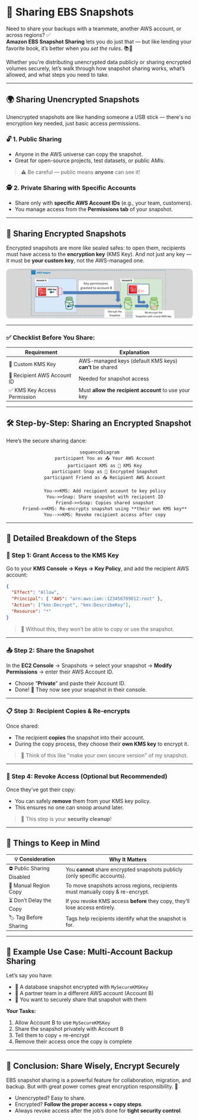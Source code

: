 # 🔄 **Sharing EBS Snapshots**

Need to share your backups with a teammate, another AWS account, or across regions? ✅  
**Amazon EBS Snapshot Sharing** lets you do just that — but like lending your favorite book, it’s better when you _set the rules_. 📚🔐

Whether you're distributing unencrypted data publicly or sharing encrypted volumes securely, let’s walk through how snapshot sharing works, what’s allowed, and what steps you need to take.

---

## 🌍 **Sharing Unencrypted Snapshots**

Unencrypted snapshots are like handing someone a USB stick — there's no encryption key needed, just basic access permissions.

### 🔓 1. **Public Sharing**

- Anyone in the AWS universe can copy the snapshot.
- Great for open-source projects, test datasets, or public AMIs.

> ⚠️ Be careful — public means **anyone** can see it!

### 🕵️ 2. **Private Sharing with Specific Accounts**

- Share only with **specific AWS Account IDs** (e.g., your team, customers).
- You manage access from the **Permissions tab** of your snapshot.

---

## 🔐 **Sharing Encrypted Snapshots**

Encrypted snapshots are more like sealed safes: to open them, recipients must have access to the **encryption key** (KMS Key). And not just any key — it must be **your custom key**, not the AWS-managed one.

<div align="center">
  <img src="images/share-encrypted-ebs-snapshot-with-another-account.png" alt="Encrypted Snapshot Sharing Diagram" style="border-radius: 10px;" />
</div>

---

### ✅ **Checklist Before You Share:**

| Requirement                  | Explanation                                             |
| ---------------------------- | ------------------------------------------------------- |
| 🔑 Custom KMS Key            | AWS-managed keys (default KMS keys) **can’t** be shared |
| 👥 Recipient AWS Account ID  | Needed for snapshot access                              |
| ✅ KMS Key Access Permission | Must **allow the recipient account** to use your key    |

---

## 🛠️ **Step-by-Step: Sharing an Encrypted Snapshot**

Here’s the secure sharing dance:

<div align="center">

```mermaid
sequenceDiagram
    participant You as 📤 Your AWS Account
    participant KMS as 🔐 KMS Key
    participant Snap as 🧊 Encrypted Snapshot
    participant Friend as 📥 Recipient AWS Account

    You->>KMS: Add recipient account to key policy
    You->>Snap: Share snapshot with recipient ID
    Friend->>Snap: Copies shared snapshot
    Friend->>KMS: Re-encrypts snapshot using **their own KMS key**
    You-->>KMS: Revoke recipient access after copy
```

</div>

---

## 🔑 **Detailed Breakdown of the Steps**

### 🔧 Step 1: Grant Access to the KMS Key

Go to your **KMS Console → Keys → Key Policy**, and add the recipient AWS account:

```json
{
  "Effect": "Allow",
  "Principal": { "AWS": "arn:aws:iam::123456789012:root" },
  "Action": ["kms:Decrypt", "kms:DescribeKey"],
  "Resource": "*"
}
```

> 🔐 Without this, they won’t be able to copy or use the snapshot.

---

### 📤 Step 2: Share the Snapshot

In the **EC2 Console** → Snapshots → select your snapshot → **Modify Permissions** → enter their AWS Account ID.

- Choose “**Private**” and paste their Account ID.
- Done! 🎉 They now see your snapshot in their console.

---

### 📋 Step 3: Recipient Copies & Re-encrypts

Once shared:

- The recipient **copies** the snapshot into their account.
- During the copy process, they choose their **own KMS key** to encrypt it.

> 🔁 Think of this like "make your own secure version" of my snapshot.

---

### 🚪 Step 4: Revoke Access (Optional but Recommended)

Once they’ve got their copy:

- You can safely **remove** them from your KMS key policy.
- This ensures no one can snoop around later.

> 🧼 This step is your **security cleanup**!

---

## 🧠 **Things to Keep in Mind**

| 💡 Consideration           | Why It Matters                                                                |
| -------------------------- | ----------------------------------------------------------------------------- |
| ⛔ Public Sharing Disabled | You **cannot** share encrypted snapshots publicly (only specific accounts).   |
| 🔁 Manual Region Copy      | To move snapshots across regions, recipients must manually copy & re-encrypt. |
| ⏳ Don’t Delay the Copy    | If you revoke KMS access **before** they copy, they’ll lose access entirely.  |
| 🏷️ Tag Before Sharing      | Tags help recipients identify what the snapshot is for.                       |

---

## 🎯 **Example Use Case: Multi-Account Backup Sharing**

Let’s say you have:

- 🔐 A database snapshot encrypted with `MySecureKMSKey`
- 👥 A partner team in a different AWS account (Account B)
- 🎯 You want to securely share that snapshot with them

**Your Tasks:**

1. Allow Account B to use `MySecureKMSKey`
2. Share the snapshot privately with Account B
3. Tell them to copy + re-encrypt
4. Remove their access once the copy is complete

---

## 🏁 **Conclusion: Share Wisely, Encrypt Securely**

EBS snapshot sharing is a powerful feature for collaboration, migration, and backup. But with great power comes great encryption responsibility. 🔐

- Unencrypted? Easy to share.
- Encrypted? **Follow the proper access + copy steps**.
- Always revoke access after the job’s done for **tight security control**.

